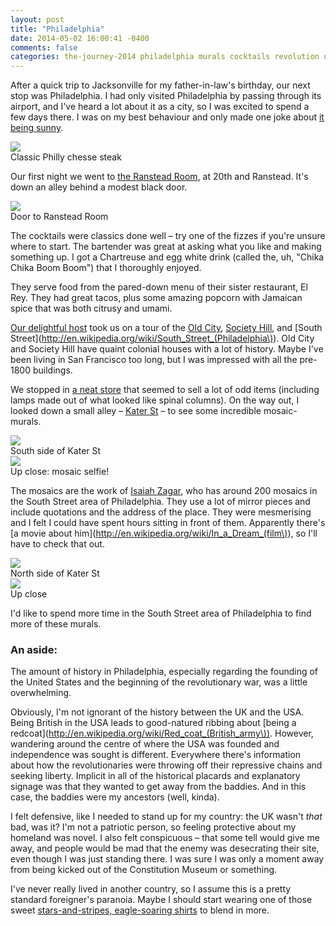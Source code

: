 ```yaml
---
layout: post
title: "Philadelphia"
date: 2014-05-02 16:00:41 -0400
comments: false
categories: the-journey-2014 philadelphia murals cocktails revolution usa
---
```


After a quick trip to Jacksonville for my father-in-law's birthday, our next stop was Philadelphia. I had only visited Philadelphia by passing through its airport, and I've heard a lot about it as a city, so I was excited to spend a few days there. I was on my best behaviour and only made one joke about [it being sunny](http://en.wikipedia.org/wiki/It's_Always_Sunny_in_Philadelphia).

<div class="img">
  <img src="/images/the-journey/phl/chesse-steak.jpg">
  <div class="alt">Classic Philly chesse steak</div>
</div>

Our first night we went to [the Ranstead Room](http://www.yelp.com/biz/the-ranstead-room-philadelphia), at 20th and Ranstead. It's down an alley behind a modest black door.

<div class="img">
  <img src="/images/the-journey/phl/ranstead.jpg">
  <div class="alt">Door to Ranstead Room</div>
</div>

The cocktails were classics done well – try one of the fizzes if you're unsure where to start. The bartender was great at asking what you like and making something up. I got a Chartreuse and egg white drink (called the, uh, "Chika Chika Boom Boom") that I thoroughly enjoyed.

They serve food from the pared-down menu of their sister restaurant, El Rey. They had great tacos, plus some amazing popcorn with Jamaican spice that was both citrusy and umami. 

<!-- more -->

[Our delightful host](http://twitter.com/amyhoy) took us on a tour of the [Old City](http://en.wikipedia.org/wiki/Old_City,_Philadelphia), [Society Hill](http://en.wikipedia.org/wiki/Society_Hill,_Philadelphia), and [South Street](http://en.wikipedia.org/wiki/South_Street_(Philadelphia\)). Old City and Society Hill have quaint colonial houses with a lot of history. Maybe I've been living in San Francisco too long, but I was impressed with all the pre-1800 buildings.

We stopped in [a neat store](http://www.yelp.com/biz/jinxed-tuckers-digs-philadelphia) that seemed to sell a lot of odd items (including lamps made out of what looked like spinal columns). On the way out, I looked down a small alley – [Kater St](https://www.google.com/maps/@39.941169,-75.148958,3a,75y,102.7h,81.52t/data=!3m4!1e1!3m2!1sQadqWDkEoiNfRxrUPPZrGA!2e0) – to see some incredible mosaic-murals.

<div class="img">
  <img src="/images/the-journey/phl/kater-mural.jpg">
  <div class="alt">South side of Kater St</div>
</div>

<div class="img">
  <img src="/images/the-journey/phl/mural-selfie.jpg">
  <div class="alt">Up close: mosaic selfie! </div>
</div>

The mosaics are the work of [Isaiah Zagar](http://en.wikipedia.org/wiki/Isaiah_Zagar), who has around 200 mosaics in the South Street area of Philadelphia. They use a lot of mirror pieces and include quotations and the address of the place. They were mesmerising and I felt I could have spent hours sitting in front of them. Apparently there's [a movie about him](http://en.wikipedia.org/wiki/In_a_Dream_(film\)), so I'll have to check that out.

<div class="img">
  <img src="/images/the-journey/phl/kater-mural2.jpg">
  <div class="alt">North side of Kater St</div>
</div>

<div class="img">
  <img src="/images/the-journey/phl/mural-selfie2.jpg">
  <div class="alt">Up close</div>
</div>

I'd like to spend more time in the South Street area of Philadelphia to find more of these murals.

### An aside:

The amount of history in Philadelphia, especially regarding the founding of the United States and the beginning of the revolutionary war, was a little overwhelming.  

Obviously, I'm not ignorant of the history between the UK and the USA. Being British in the USA leads to good-natured ribbing about [being a redcoat](http://en.wikipedia.org/wiki/Red_coat_(British_army\)). However, wandering around the centre of where the USA was founded and independence was sought is different. Everywhere there's information about how the revolutionaries were throwing off their repressive chains and seeking liberty. Implicit in all of the historical placards and explanatory signage was that they wanted to get away from the baddies. And in this case, the baddies were my ancestors (well, kinda).

I felt defensive, like I needed to stand up for my country: the UK wasn't *that* bad, was it? I'm not a patriotic person, so feeling protective about my homeland was novel. I also felt conspicuous – that some tell would give me away, and people would be mad that the enemy was desecrating their site,  even though I was just standing there. I was sure I was only a moment away from being kicked out of the Constitution Museum or something.

I've never really lived in another country, so I assume this is a pretty standard foreigner's paranoia. Maybe I should start wearing one of those sweet [stars-and-stripes, eagle-soaring shirts](http://www.animalshirts.net/americanflagshirts/eaglefly.jpg) to blend in more.